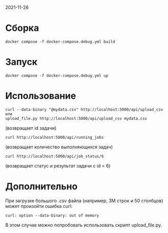 2021-11-26

# Сборка
```
docker compose -f docker-compose.debug.yml build
```


# Запуск
```
docker compose -f docker-compose.debug.yml up
```


# Использование
```
curl --data-binary "@mydata.csv" http://localhost:5000/api/upload_csv
или
upload_file.py http://localhost:5000/api/upload_csv mydata.csv
```
(возвращает id задачи)

```
curl http://localhost:5000/api/running_jobs
```
(возвращает количество выполняющихся задач)

```
curl http://localhost:5000/api/job_status/6
```
(возвращает статус и результат задачи с id = 6)


# Дополнительно

При загрузке большого .csv файла (например, 3M строк и 50 столбцов) может произойти ошибка curl:
```
curl: option --data-binary: out of memory
```
В этом случае можно попробовать использовать скрипт upload_file.py.
